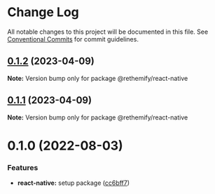 # Change Log

All notable changes to this project will be documented in this file.
See [Conventional Commits](https://conventionalcommits.org) for commit guidelines.

## [0.1.2](https://github.com/aliexme/rethemify/compare/@rethemify/react-native@0.1.1...@rethemify/react-native@0.1.2) (2023-04-09)

**Note:** Version bump only for package @rethemify/react-native

## [0.1.1](https://github.com/aliexme/rethemify/compare/@rethemify/react-native@0.1.0...@rethemify/react-native@0.1.1) (2023-04-09)

**Note:** Version bump only for package @rethemify/react-native

# 0.1.0 (2022-08-03)

### Features

- **react-native:** setup package ([cc6bff7](https://github.com/aliexme/rethemify/commit/cc6bff741bb44f926655e943a4d2fc03fe7cc2a9))
